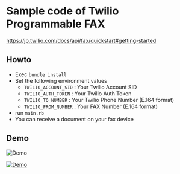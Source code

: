 # Sample code of Twilio Programmable FAX

https://jp.twilio.com/docs/api/fax/quickstart#getting-started

## Howto

- Exec `bundle install`
- Set the following environment values
  * `TWILIO_ACCOUNT_SID`  : Your Twilio Account SID
  * `TWILIO_AUTH_TOKEN`   : Your Twilio Auth Token
  * `TWILIO_TO_NUMBER`    : Your Twilio Phone Number (E.164 format)
  * `TWILIO_FROM_NUMBER`  : Your FAX Number (E.164 format)
- run `main.rb`
- You can receive a document on your fax device

## Demo

![Demo](https://www.youtube.com/watch?v=gh6M5fzNa1w)



[![Demo](http://img.youtube.com/vi/gh6M5fzNa1w/0.jpg)](http://www.youtube.com/watch?v=gh6M5fzNa1w)
